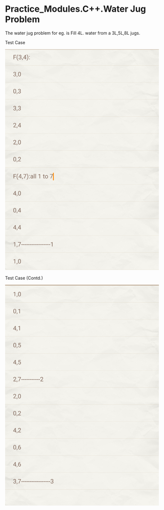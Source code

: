 # Practice_Modules.C++.Water Jug Problem
The water jug problem for eg. is Fill 4L. water from a 3L,5L,8L jugs.

Test Case 

![Test Case 1](https://github.com/Kashyap-Nirmal/Practice_Modules/blob/master/C%2B%2B/Water%20Jug%20Problem/Test%20case_1.png)

Test Case (Contd.)

![Test Case 2](https://github.com/Kashyap-Nirmal/Practice_Modules/blob/master/C%2B%2B/Water%20Jug%20Problem/Test%20case_2.png)
